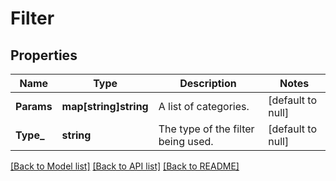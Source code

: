 # Filter

## Properties
Name | Type | Description | Notes
------------ | ------------- | ------------- | -------------
**Params** | **map[string]string** | A list of categories. | [default to null]
**Type_** | **string** | The type of the filter being used. | [default to null]

[[Back to Model list]](../README.md#documentation-for-models) [[Back to API list]](../README.md#documentation-for-api-endpoints) [[Back to README]](../README.md)

